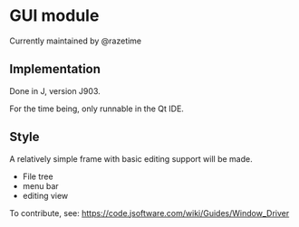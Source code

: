# GUI module

Currently maintained by @razetime

## Implementation 
Done in J, version J903.

For the time being, only runnable in the Qt IDE.

## Style
A relatively simple frame with basic editing support will be made. 
- File tree
- menu bar
- editing view

To contribute, see: https://code.jsoftware.com/wiki/Guides/Window_Driver